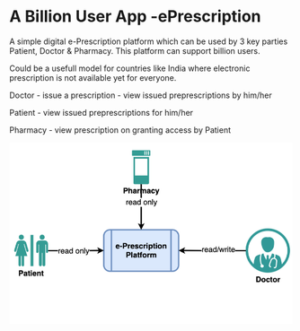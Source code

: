 # A Billion User App -ePrescription

A simple digital e-Prescription platform which can be used by 3 key parties Patient, Doctor & Pharmacy.
This platform can support billion users.  

Could be a usefull model for countries like India where electronic prescription is not available yet for everyone.

Doctor  - issue a prescription
        - view issued preprescriptions by him/her

Patient - view issued preprescriptions for him/her

Pharmacy - view prescription on granting access by Patient

![Design](billion-user-eprescription-function.png)